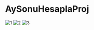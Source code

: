 # AySonuHesaplaProj

![1](https://github.com/fatihaltayy/AySonuHesaplaProj/assets/34100011/7e792748-43c3-4c0e-a5e1-1bd0c2ef2db7)
![2](https://github.com/fatihaltayy/AySonuHesaplaProj/assets/34100011/e406e83b-450b-43d2-a84c-5dcfcf61aca0)
![3](https://github.com/fatihaltayy/AySonuHesaplaProj/assets/34100011/699a825b-9a51-49ef-a50c-00ba829737b9)
